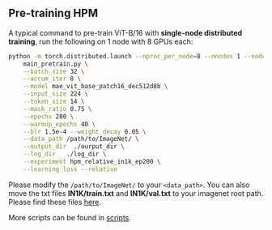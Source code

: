 ## Pre-training HPM

A typical command to pre-train ViT-B/16 with **single-node distributed training**, run the following on 1 node with 8 GPUs each:
```bash
python -m torch.distributed.launch --nproc_per_node=8 --nnodes 1 --node_rank 0 \
    main_pretrain.py \
    --batch_size 32 \
    --accum_iter 8 \
    --model mae_vit_base_patch16_dec512d8b \
    --input_size 224 \
    --token_size 14 \
    --mask_ratio 0.75 \
    --epochs 200 \
    --warmup_epochs 40 \
    --blr 1.5e-4 --weight_decay 0.05 \
    --data_path /path/to/ImageNet/ \
    --output_dir  ./ourput_dir \
    --log_dir   ./log_dir \
    --experiment hpm_relative_in1k_ep200 \
    --learning_loss --relative
```

Please modify the ```/path/to/ImageNet/``` to your ```<data_path>```.
You can also move the txt files **IN1K/train.txt** and **IN1K/val.txt** to your imagenet root path.
Please find these files [here](https://github.com/implus/UM-MAE/tree/main/IN1K).

More scripts can be found in [scripts](https://github.com/Haochen-Wang409/HPM/tree/main/scripts).
